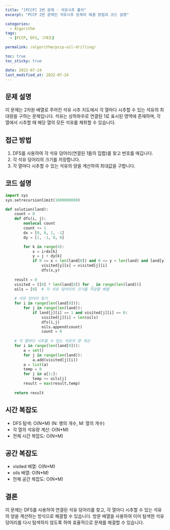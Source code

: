 ```yaml
---
title: "[PCCP] 2번 문제 - 석유시추 풀이"
excerpt: "PCCP 2번 문제인 석유시추 문제의 해결 방법과 코드 설명"

categories:
  - Algorithm
tags:
  - [PCCP, DFS, 그래프]

permalink: /algorithm/pccp-oil-drilling/

toc: true
toc_sticky: true

date: 2022-07-24
last_modified_at: 2022-07-24
---
```


## 문제 설명

이 문제는 2차원 배열로 주어진 석유 시추 지도에서 각 열마다 시추할 수 있는 석유의 최대량을 구하는 문제입니다. 석유는 상하좌우로 연결된 1로 표시된 영역에 존재하며, 각 열에서 시추할 때 해당 열의 모든 석유를 채취할 수 있습니다.

## 접근 방법

1. DFS를 사용하여 각 석유 덩어리(연결된 1들의 집합)를 찾고 번호를 매깁니다.
2. 각 석유 덩어리의 크기를 저장합니다.
3. 각 열마다 시추할 수 있는 석유의 양을 계산하여 최대값을 구합니다.

## 코드 설명

```python
import sys
sys.setrecursionlimit(1000000000)

def solution(land):
    count = 0
    def dfs(i, j):
        nonlocal count
        count += 1
        dx = [0, 0, 1, -1]
        dy = [1, -1, 0, 0]

        for k in range(4):
            x = i+dx[k]
            y = j + dy[k]
            if 0 <= x < len(land[0]) and 0 <= y < len(land) and land[y][x] == 1 and visited[y][x] == 0:
                visited[y][x] = visited[j][i]
                dfs(x,y)
    
    result = 0
    visited = [[0] * len(land[0]) for _ in range(len(land))]
    oils = [0]  # 각 석유 덩어리의 크기를 저장할 배열
    
    # 석유 덩어리 찾기
    for i in range(len(land[0])):
        for j in range(len(land)):
            if land[j][i] == 1 and visited[j][i] == 0:
                visited[j][i] = len(oils)
                dfs(i,j)
                oils.append(count)
                count = 0
    
    # 각 열마다 시추할 수 있는 석유의 양 계산
    for i in range(len(land[0])):
        a = set()
        for j in range(len(land)):
            a.add(visited[j][i])
        a = list(a)
        temp = 0
        for j in a[1:]:
            temp += oils[j]
        result = max(result,temp)
    
    return result
```

## 시간 복잡도

- DFS 탐색: O(N*M) (N: 행의 개수, M: 열의 개수)
- 각 열의 석유량 계산: O(N*M)
- 전체 시간 복잡도: O(N*M)

## 공간 복잡도

- visited 배열: O(N*M)
- oils 배열: O(N*M)
- 전체 공간 복잡도: O(N*M)

## 결론

이 문제는 DFS를 사용하여 연결된 석유 덩어리를 찾고, 각 열마다 시추할 수 있는 석유의 양을 계산하는 방식으로 해결할 수 있습니다. 방문 배열을 사용하여 이미 탐색한 석유 덩어리를 다시 탐색하지 않도록 하여 효율적으로 문제를 해결할 수 있습니다.
